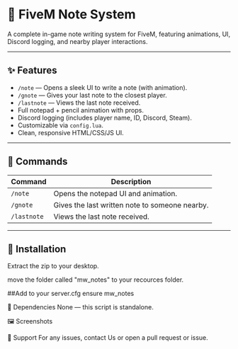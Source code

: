 # 📓 FiveM Note System

A complete in-game note writing system for FiveM, featuring animations, UI, Discord logging, and nearby player interactions.

---

## ✨ Features

- `/note` — Opens a sleek UI to write a note (with animation).
- `/gnote` — Gives your last note to the closest player.
- `/lastnote` — Views the last note received.
- Full notepad + pencil animation with props.
- Discord logging (includes player name, ID, Discord, Steam).
- Customizable via `config.lua`.
- Clean, responsive HTML/CSS/JS UI.

---

## 🧠 Commands

| Command     | Description                              |
|-------------|------------------------------------------|
| `/note`     | Opens the notepad UI and animation.      |
| `/gnote`    | Gives the last written note to someone nearby. |
| `/lastnote` | Views the last note received.            |

---

## 🔧 Installation
Extract the zip to your desktop.

move the folder called "mw_notes" to your recources folder.

##Add to your server.cfg
ensure mw_notes

🧪 Dependencies
None — this script is standalone.

🖼️ Screenshots

💬 Support
For any issues, contact Us or open a pull request or issue.
